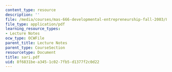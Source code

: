 ```yaml
---
content_type: resource
description: ''
file: /media/courses/mas-666-developmental-entrepreneurship-fall-2003/8f6831bea3451c027fb5d1377f2c0d22_sari.pdf
file_type: application/pdf
learning_resource_types:
- Lecture Notes
ocw_type: OCWFile
parent_title: Lecture Notes
parent_type: CourseSection
resourcetype: Document
title: sari.pdf
uid: 8f6831be-a345-1c02-7fb5-d1377f2c0d22
---
```

